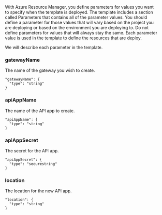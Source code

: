 With Azure Resource Manager, you define parameters for values you want to specify when the template is deployed. The template includes a section called Parameters that contains all of the parameter values.
You should define a parameter for those values that will vary based on the project you are deploying or based on the 
environment you are deploying to. Do not define parameters for values that will always stay the same. Each parameter value is used in the template to define the resources that are deploy. 

We will describe each parameter in the template.

### gatewayName

The name of the gateway you wish to create.

    "gatewayName": {
      "type": "string"
    }

### apiAppName

The name of the API app to create.
    
    "apiAppName": {
      "type": "string"
    }

### apiAppSecret

The secret for the API app.

    "apiAppSecret": {
      "type": "securestring"
    }

### location

The location for the new API app.

    "location": {
      "type": "string"
    }

